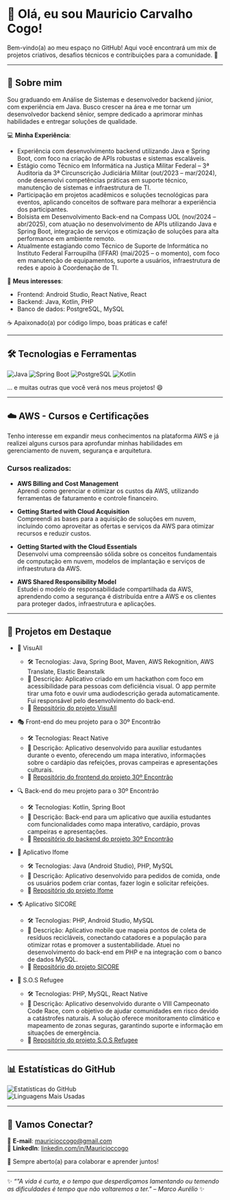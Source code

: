 
# 👋 Olá, eu sou Mauricio Carvalho Cogo!

Bem-vindo(a) ao meu espaço no GitHub! Aqui você encontrará um mix de projetos criativos, desafios técnicos e contribuições para a comunidade. 🚀

---

## 🚀 Sobre mim
Sou graduando em Análise de Sistemas e desenvolvedor backend júnior, com experiência em Java. Busco crescer na área e me tornar um desenvolvedor backend sênior, sempre dedicado a aprimorar minhas habilidades e entregar soluções de qualidade.

💻 **Minha Experiência**:
- Experiência com desenvolvimento backend utilizando Java e Spring Boot, com foco na criação de APIs robustas e sistemas escaláveis.
- Estágio como Técnico em Informática na Justiça Militar Federal – 3ª Auditoria da 3ª Circunscrição Judiciária Militar (out/2023 – mar/2024), onde desenvolvi competências práticas em suporte técnico, manutenção de sistemas e infraestrutura de TI.
- Participação em projetos acadêmicos e soluções tecnológicas para eventos, aplicando conceitos de software para melhorar a experiência dos participantes.
- Bolsista em Desenvolvimento Back-end na Compass UOL (nov/2024 – abr/2025), com atuação no desenvolvimento de APIs utilizando Java e Spring Boot, integração de serviços e otimização de soluções para alta performance em ambiente remoto.
- Atualmente estagiando como Técnico de Suporte de Informática no Instituto Federal Farroupilha (IFFAR) (mai/2025 – o momento), com foco em manutenção de equipamentos, suporte a usuários, infraestrutura de redes e apoio à Coordenação de TI.

🎨 **Meus interesses**: 
- Frontend: Android Studio, React Native, React  
- Backend: Java, Kotlin, PHP  
- Banco de dados: PostgreSQL, MySQL  

☕ Apaixonado(a) por código limpo, boas práticas e café!

---

## 🛠️ Tecnologias e Ferramentas

![Java](https://img.shields.io/badge/Java-F7DF1E?style=for-the-badge&logo=java&logoColor=white)
![Spring Boot](https://img.shields.io/badge/Spring_Boot-6DB33F?style=for-the-badge&logo=spring-boot&logoColor=white)
![PostgreSQL](https://img.shields.io/badge/PostgreSQL-4169E1?style=for-the-badge&logo=postgresql&logoColor=white)
![Kotlin](https://img.shields.io/badge/Kotlin-0095D5?style=for-the-badge&logo=kotlin&logoColor=white)

... e muitas outras que você verá nos meus projetos! 😄

---

## ☁️ AWS - Cursos e Certificações

Tenho interesse em expandir meus conhecimentos na plataforma AWS e já realizei alguns cursos para aprofundar minhas habilidades em gerenciamento de nuvem, segurança e arquitetura.

### Cursos realizados:
- **AWS Billing and Cost Management**  
  Aprendi como gerenciar e otimizar os custos da AWS, utilizando ferramentas de faturamento e controle financeiro.

- **Getting Started with Cloud Acquisition**  
  Compreendi as bases para a aquisição de soluções em nuvem, incluindo como aproveitar as ofertas e serviços da AWS para otimizar recursos e reduzir custos.

- **Getting Started with the Cloud Essentials**  
  Desenvolvi uma compreensão sólida sobre os conceitos fundamentais de computação em nuvem, modelos de implantação e serviços de infraestrutura da AWS.

- **AWS Shared Responsibility Model**  
  Estudei o modelo de responsabilidade compartilhada da AWS, aprendendo como a segurança é distribuída entre a AWS e os clientes para proteger dados, infraestrutura e aplicações.

---

## 🌟 Projetos em Destaque
  - 🧭 VisuAll
    - 🛠 Tecnologias: Java, Spring Boot, Maven, AWS Rekognition, AWS Translate, Elastic Beanstalk
    - 📌 Descrição: Aplicativo criado em um hackathon com foco em acessibilidade para pessoas com deficiência visual. O app permite tirar uma foto e ouvir uma audiodescrição gerada automaticamente. Fui responsável pelo desenvolvimento do back-end.
    - 🔗 [Repositório do projeto VisuAll](https://github.com/CarolBassan/13-Error404NameNotFound)

  - 🎭 Front-end do meu projeto para o 30º Encontrão
    - 🛠 Tecnologias: React Native
    - 📌 Descrição: Aplicativo desenvolvido para auxiliar estudantes durante o evento, oferecendo um mapa interativo, informações sobre o cardápio das refeições, provas campeiras e apresentações culturais.
    - 🔗 [Repositório do frontend do projeto 30º Encontrão](https://github.com/MauricioCogo/encontrao-forntend-reactnative)

  - 🔍 Back-end do meu projeto para o 30º Encontrão
    - 🛠 Tecnologias: Kotlin, Spring Boot
    - 📌 Descrição: Back-end para um aplicativo que auxilia estudantes com funcionalidades como mapa interativo, cardápio, provas campeiras e apresentações.
    - 🔗 [Repositório do backend do projeto 30º Encontrão](https://github.com/MauricioCogo/encontrao-api)

  - 🍴 Aplicativo Ifome
    - 🛠 Tecnologias: Java (Android Studio), PHP, MySQL
    - 📌 Descrição: Aplicativo desenvolvido para pedidos de comida, onde os usuários podem criar contas, fazer login e solicitar refeições.
    - 🔗 [Repositório do projeto Ifome](https://github.com/MauricioCogo/ifome)

  - 🌎 Aplicativo SICORE
    - 🛠 Tecnologias: PHP, Android Studio, MySQL
    - 📌 Descrição: Aplicativo mobile que mapeia pontos de coleta de resíduos recicláveis, conectando catadores e a população para otimizar rotas e promover a sustentabilidade. Atuei no desenvolvimento do back-end em PHP e na integração com o banco de dados MySQL.
    - 🔗 [Repositório do projeto SICORE](https://github.com/MauricioCogo/ap-sicore)

  - 🚨 S.O.S Refugee
    - 🛠 Tecnologias: PHP, MySQL, React Native
    - 📌 Descrição: Aplicativo desenvolvido durante o VIII Campeonato Code Race, com o objetivo de ajudar comunidades em risco devido a catástrofes naturais. A solução oferece monitoramento climático e mapeamento de zonas seguras, garantindo suporte e informação em situações de emergência.
    - 🔗 [Repositório do projeto S.O.S Refugee](https://github.com/MauricioCogo/SOS-Refugee)

---

## 📊 Estatísticas do GitHub

![Estatísticas do GitHub](https://github-readme-stats.vercel.app/api?username=MauricioCogo&show_icons=true&theme=radical&count_private=true)  
![Linguagens Mais Usadas](https://github-readme-stats.vercel.app/api/top-langs/?username=MauricioCogo&layout=compact&theme=radical)

---

## 🤝 Vamos Conectar?

📧 **E-mail**: [mauricioccogo@gmail.com](mailto:mauricioccogo@gmail.com)  
🔗 **LinkedIn**: [linkedin.com/in/Mauricioccogo](https://www.linkedin.com/in/mauricioccogo/)  

💬 Sempre aberto(a) para colaborar e aprender juntos!

---

✨ _“"A vida é curta, e o tempo que desperdiçamos lamentando ou temendo as dificuldades é tempo que não voltaremos a ter." – Marco Aurélio_ ✨

